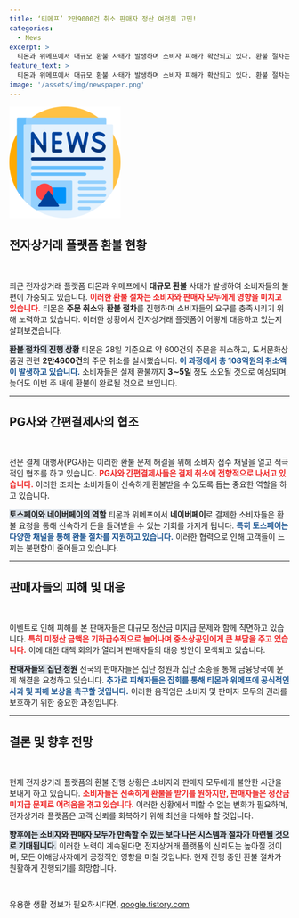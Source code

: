 ```yaml
---
title: ‘티메프’ 2만9000건 취소 판매자 정산 여전히 고민!
categories:
  - News
excerpt: >
  티몬과 위메프에서 대규모 환불 사태가 발생하며 소비자 피해가 확산되고 있다. 환불 절차는 속도를 내고 있으나, 판매자들은 정산 지연으로 인한 피해에 대처하기 위한 집회와 청원 준비에 나섰다.
feature_text: >
  티몬과 위메프에서 대규모 환불 사태가 발생하며 소비자 피해가 확산되고 있다. 환불 절차는 속도를 내고 있으나, 판매자들은 정산 지연으로 인한 피해에 대처하기 위한 집회와 청원 준비에 나섰다.
image: '/assets/img/newspaper.png'
---
```


<p><img src="/assets/img/newspaper.png" alt="kimp 속보" /></p>

<h2 data-ke-size="size26">전자상거래 플랫폼 환불 현황</h2>

<p data-ke-size="size16">&nbsp;</p>

<p>최근 전자상거래 플랫폼 티몬과 위메프에서 <strong>대규모 환불</strong> 사태가 발생하여 소비자들의 불편이 가중되고 있습니다. <b><span style="color: #ee2323;">이러한 환불 절차는 소비자와 판매자 모두에게 영향을 미치고 있습니다.</span></b> 티몬은 <strong>주문 취소</strong>와 <strong>환불 절차</strong>를 진행하며 소비자들의 요구를 충족시키기 위해 노력하고 있습니다. 이러한 상황에서 전자상거래 플랫폼이 어떻게 대응하고 있는지 살펴보겠습니다.</p>

<p><b><span style="background-color: #21538527;">환불 절차의 진행 상황</span></b>
티몬은 28일 기준으로 약 600건의 주문을 취소하고, 도서문화상품권 관련 <strong>2만4600건</strong>의 주문 취소를 실시했습니다. <b><span style="color: #1a5490;">이 과정에서 총 <strong>108억원</strong>의 취소액이 발생하고 있습니다.</span></b> 소비자들은 실제 환불까지 <strong>3∼5일</strong> 정도 소요될 것으로 예상되며, 늦어도 이번 주 내에 환불이 완료될 것으로 보입니다.</p>

<hr />

<h2 data-ke-size="size26">PG사와 간편결제사의 협조</h2>

<p data-ke-size="size16">&nbsp;</p>

<p>전문 결제 대행사(PG사)는 이러한 환불 문제 해결을 위해 소비자 접수 채널을 열고 적극적인 협조를 하고 있습니다. <b><span style="color: #ee2323;">PG사와 간편결제사들은 결제 취소에 전향적으로 나서고 있습니다.</span></b> 이러한 조치는 소비자들이 신속하게 환불받을 수 있도록 돕는 중요한 역할을 하고 있습니다.</p>

<p><b><span style="background-color: #21538527;">토스페이와 네이버페이의 역할</span></b>
티몬과 위메프에서 <strong>네이버페이</strong>로 결제한 소비자들은 환불 요청을 통해 신속하게 돈을 돌려받을 수 있는 기회를 가지게 됩니다. <b><span style="color: #1a5490;">특히 토스페이는 다양한 채널을 통해 환불 절차를 지원하고 있습니다.</span></b> 이러한 협력으로 인해 고객들이 느끼는 불편함이 줄어들고 있습니다.</p>

<hr />

<h2 data-ke-size="size26">판매자들의 피해 및 대응</h2>

<p data-ke-size="size16">&nbsp;</p>

<p>이벤트로 인해 피해를 본 판매자들은 대규모 정산금 미지급 문제와 함께 직면하고 있습니다. <b><span style="color: #ee2323;">특히 미정산 금액은 기하급수적으로 늘어나며 중소상공인에게 큰 부담을 주고 있습니다.</span></b> 이에 대한 대책 회의가 열리며 판매자들의 대응 방안이 모색되고 있습니다.</p>

<p><b><span style="background-color: #21538527;">판매자들의 집단 청원</span></b>
전국의 판매자들은 집단 청원과 집단 소송을 통해 금융당국에 문제 해결을 요청하고 있습니다.  <b><span style="color: #1a5490;">추가로 피해자들은 집회를 통해 티몬과 위메프에 공식적인 사과 및 피해 보상을 촉구할 것입니다.</span></b> 이러한 움직임은 소비자 및 판매자 모두의 권리를 보호하기 위한 중요한 과정입니다.</p>

<hr />

<h2 data-ke-size="size26">결론 및 향후 전망</h2>

<p data-ke-size="size16">&nbsp;</p>

<p>현재 전자상거래 플랫폼의 환불 진행 상황은 소비자와 판매자 모두에게 불안한 시간을 보내게 하고 있습니다. <b><span style="color: #ee2323;">소비자들은 신속하게 환불을 받기를 원하지만, 판매자들은 정산금 미지급 문제로 어려움을 겪고 있습니다.</span></b> 이러한 상황에서 피할 수 없는 변화가 필요하며, 전자상거래 플랫폼은 고객 신뢰를 회복하기 위해 최선을 다해야 할 것입니다.</p>

<p><b><span style="background-color: #21538527;">향후에는 소비자와 판매자 모두가 만족할 수 있는 보다 나은 시스템과 절차가 마련될 것으로 기대됩니다.</span></b> 이러한 노력이 계속된다면 전자상거래 플랫폼의 신뢰도는 높아질 것이며, 모든 이해당사자에게 긍정적인 영향을 미칠 것입니다. 현재 진행 중인 환불 절차가 원활하게 진행되기를 희망합니다. </p>

<p data-ke-size="size16">&nbsp;</p>
유용한 생활 정보가 필요하시다면, <a href="https://qoogle.tistory.com" rel="dofollow">qoogle.tistory.com</a>


